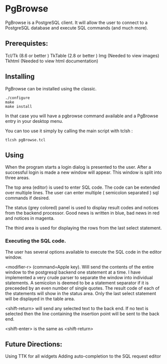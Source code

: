 PgBrowse
===

PgBrowse is a PostgreSQL client. It will allow the user to connect to a PostgreSQL
database and execute SQL commands (and much more).


## Prerequistes:
  Tcl/Tk      (8.6 or better )
  TkTable     (2.8 or better )
  Img	      (Needed to view images)
  Tkhtml      (Needed to view html documentation)

## Installing

PgBrowse can be installed using the classic.

    ./configure
    make
    make install
In that case you will have a pgbrowse command available and a PgBrowse entry in your desktop menu.

You can too use it simply by calling the main script with tclsh :

    tlcsh pgBrowse.tcl

## Using

When the program starts a login dialog is presented to the user. After a successful
login is made a new window will appear. This window is split into three areas.

The top area (editor) is used to enter SQL code. The code can be extended over multiple lines.
The user can enter multiple ( semicolon separated ) sql commands if desired.

The status (grey colored) panel is used to display result codes and notices from the
backend processor. Good news is written in blue, bad news in red and notices in magenta.

The third area is used for displaying the rows from the last select statement.

### Executing the SQL code.

The user has several options available to execute the SQL code in the editor window.

   \<modifier-r\> (command=Apple key). Will send the contents of the entire window to
   the postgresql backend one statement at a time. I have implemented a very crude
   parser to separate the window into individual statements. A semicolon is deemed to
   be a statement separator if it is preceeded by an even number of single quotes.
   The result code of each of the statements will show in the status area. Only the
   last select statement will be displayed in the table area.

   \<shift-return\> will send any selected text to the back end. If no text is selected
   then the line containing the insertion point will be sent to the back end.

   \<shift-enter\> is the same as \<shift-return\>

## Future Directions:

Using TTK for all widgets
Adding auto-completion to the SQL request editor

